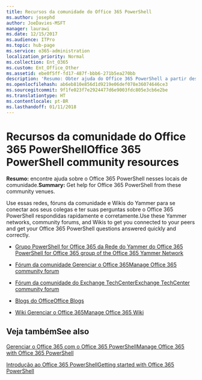 ```yaml
---
title: Recursos da comunidade do Office 365 PowerShell
ms.author: josephd
author: JoeDavies-MSFT
manager: laurawi
ms.date: 12/15/2017
ms.audience: ITPro
ms.topic: hub-page
ms.service: o365-administration
localization_priority: Normal
ms.collection: Ent_O365
ms.custom: Ent_Office_Other
ms.assetid: ebe0f5ff-fd17-487f-bbb6-271b5ea270bb
description: 'Resumo: Obter ajuda do Office 365 PowerShell a partir desses locais da comunidade.'
ms.openlocfilehash: ab6eb810e856d1d9219e06def078e36074646ce3
ms.sourcegitcommit: 9f1fe023f7e2924477d6e9003fdc805e3cb6e2be
ms.translationtype: HT
ms.contentlocale: pt-BR
ms.lasthandoff: 01/11/2018
---
```

# <a name="office-365-powershell-community-resources"></a><span data-ttu-id="eb3f3-103">Recursos da comunidade do Office 365 PowerShell</span><span class="sxs-lookup"><span data-stu-id="eb3f3-103">Office 365 PowerShell community resources</span></span>

 <span data-ttu-id="eb3f3-104">**Resumo:** encontre ajuda sobre o Office 365 PowerShell nesses locais de comunidade.</span><span class="sxs-lookup"><span data-stu-id="eb3f3-104">**Summary:** Get help for Office 365 PowerShell from these community venues.</span></span>
  
<span data-ttu-id="eb3f3-105">Use essas redes, fóruns da comunidade e Wikis do Yammer para se conectar aos seus colegas e ter suas perguntas sobre o Office 365 PowerShell respondidas rapidamente e corretamente.</span><span class="sxs-lookup"><span data-stu-id="eb3f3-105">Use these Yammer networks, community forums, and Wikis to get you connected to your peers and get your Office 365 PowerShell questions answered quickly and correctly.</span></span> 
  
- [<span data-ttu-id="eb3f3-106">Grupo PowerShell for Office 365 da Rede do Yammer do Office 365 </span><span class="sxs-lookup"><span data-stu-id="eb3f3-106">PowerShell for Office 365 group of the Office 365 Yammer Network</span></span>](https://www.yammer.com/itpronetwork/#/threads/inGroup?type=in_group&amp;feedId=4632269)
    
- <span data-ttu-id="eb3f3-107">[Fórum da comunidade Gerenciar o Office 365](https://community.office365.com/pt-BR/f/148.aspx)</span><span class="sxs-lookup"><span data-stu-id="eb3f3-107">[Manage Office 365 community forum](https://community.office365.com/pt-BR/f/148.aspx)</span></span>
    
- [<span data-ttu-id="eb3f3-108">Fórum da comunidade do Exchange TechCenter</span><span class="sxs-lookup"><span data-stu-id="eb3f3-108">Exchange TechCenter community forum</span></span>](https://social.technet.microsoft.com/Forums/exchange/en-US/home?forum=exchangesvrgeneral)
    
- <span data-ttu-id="eb3f3-109">[Blogs do Office](https://blogs.office.com/)</span><span class="sxs-lookup"><span data-stu-id="eb3f3-109">[Office Blogs](https://blogs.office.com/)</span></span>
    
- <span data-ttu-id="eb3f3-110">[Wiki Gerenciar o Office 365](https://community.office365.com/pt-BR/w/manage/default.aspx)</span><span class="sxs-lookup"><span data-stu-id="eb3f3-110">[Manage Office 365 Wiki](https://community.office365.com/pt-BR/w/manage/default.aspx)</span></span>
    
## <a name="see-also"></a><span data-ttu-id="eb3f3-111">Veja também</span><span class="sxs-lookup"><span data-stu-id="eb3f3-111">See also</span></span>

#### 

[<span data-ttu-id="eb3f3-112">Gerenciar o Office 365 com o Office 365 PowerShell</span><span class="sxs-lookup"><span data-stu-id="eb3f3-112">Manage Office 365 with Office 365 PowerShell</span></span>](manage-office-365-with-office-365-powershell.md)
  
[<span data-ttu-id="eb3f3-113">Introdução ao Office 365 PowerShell</span><span class="sxs-lookup"><span data-stu-id="eb3f3-113">Getting started with Office 365 PowerShell</span></span>](getting-started-with-office-365-powershell.md)

